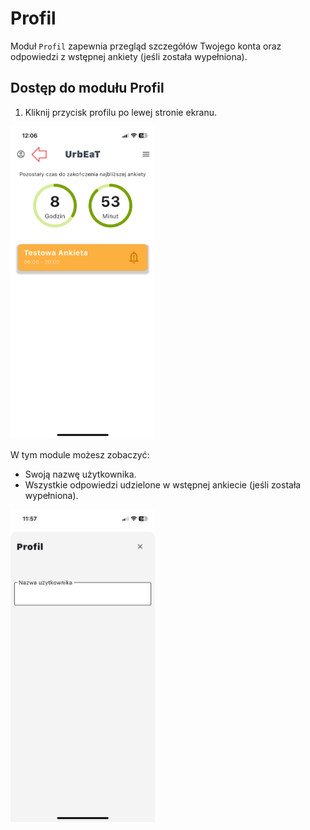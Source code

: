 # Profil

Moduł `Profil` zapewnia przegląd szczegółów Twojego konta oraz odpowiedzi z wstępnej ankiety (jeśli została wypełniona).

## Dostęp do modułu Profil
1. Kliknij przycisk profilu po lewej stronie ekranu.

<img alt="alt_text" height="500" src="imgs/main_screen_profile.PNG"/>

W tym module możesz zobaczyć:
- Swoją nazwę użytkownika.
- Wszystkie odpowiedzi udzielone w wstępnej ankiecie (jeśli została wypełniona).

<img alt="alt_text" height="500" src="imgs/profile_screen.PNG"/>